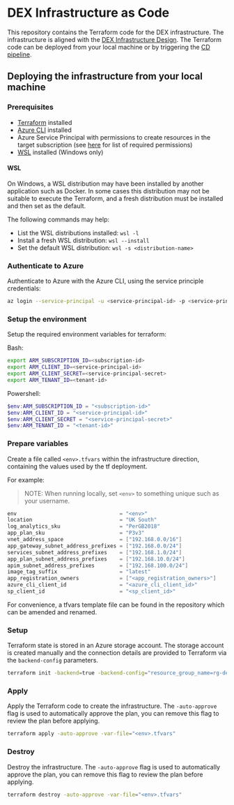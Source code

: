 # DEX Infrastructure as Code

This repository contains the Terraform code for the DEX infrastructure.
The infrastructure is aligned with the [DEX Infrastructure Design](../docs/design/architecture.md).
The Terraform code can be deployed from your local machine or by triggering the [CD pipeline](../.pipelines/cd-pipeline.yaml).

## Deploying the infrastructure from your local machine

### Prerequisites

* [Terraform](https://www.terraform.io/downloads.html) installed
* [Azure CLI](https://docs.microsoft.com/en-us/cli/azure/install-azure-cli) installed
* Azure Service Principal with permissions to create resources in the target subscription (see [here](../docs/infrastructure/identity/roles.md) for list of required permissions)
* [WSL](https://learn.microsoft.com/en-us/windows/wsl/install) installed (Windows only)

#### WSL

On Windows, a WSL distribution may have been installed by another application such as Docker. In some cases this distribution may not be suitable to execute the Terraform, and a fresh distribution must be installed and then set as the default.

The following commands may help:

* List the WSL distributions installed: `wsl -l`
* Install a fresh WSL distribution: `wsl --install`
* Set the default WSL distribution: `wsl -s <distribution-name>`

### Authenticate to Azure

Authenticate to Azure with the Azure CLI, using the service principle credentials:

```bash
az login --service-principal -u <service-principal-id> -p <service-principal-secret> --tenant <tenant-id>
```

### Setup the environment

Setup the required environment variables for terraform:

Bash:

```bash
export ARM_SUBSCRIPTION_ID=<subscription-id>
export ARM_CLIENT_ID=<service-principal-id>
export ARM_CLIENT_SECRET=<service-principal-secret>
export ARM_TENANT_ID=<tenant-id>
```

Powershell:

```powershell
$env:ARM_SUBSCRIPTION_ID = "<subscription-id>"
$env:ARM_CLIENT_ID = "<service-principal-id>"
$env:ARM_CLIENT_SECRET = "<service-principal-secret>"
$env:ARM_TENANT_ID = "<tenant-id>"
```

### Prepare variables

Create a file called `<env>.tfvars` within the infrastructure direction, containing the values used by the tf deployment.

For example:

> NOTE: When running locally, set `<env>` to something unique such as your username.

```powershell
env                                 = "<env>"
location                            = "UK South"
log_analytics_sku                   = "PerGB2018"
app_plan_sku                        = "P3v3"
vnet_address_space                  = ["192.168.0.0/16"]
app_gateway_subnet_address_prefixes = ["192.168.0.0/24"]
services_subnet_address_prefixes    = ["192.168.1.0/24"]
app_plan_subnet_address_prefixes    = ["192.168.10.0/24"]
apim_subnet_address_prefixes        = ["192.168.100.0/24"]
image_tag_suffix                    = "latest"
app_registration_owners             = ["<app_registration_owners>"]
azure_cli_client_id                 = "<azure_cli_client_id>"
sp_client_id                        = "<sp_client_id>"
```

For convenience, a tfvars template file can be found in the repository which can be amended and renamed.

### Setup

Terraform state is stored in an Azure storage account. The storage account is created manually and the connection details are provided to Terraform via the `backend-config` parameters.

```bash
terraform init -backend=true -backend-config="resource_group_name=rg-dex" -backend-config="storage_account_name=sadextfstate" -backend-config="container_name=terraform" -backend-config="key=<env>-terraform.tfstate"
```

### Apply

Apply the Terraform code to create the infrastructure. The `-auto-approve` flag is used to automatically approve the plan, you can remove this flag to review the plan before applying.

```bash
terraform apply -auto-approve -var-file="<env>.tfvars"
```

### Destroy

Destroy the infrastructure. The `-auto-approve` flag is used to automatically approve the plan, you can remove this flag to review the plan before applying.

```bash
terraform destroy -auto-approve -var-file="<env>.tfvars"
```